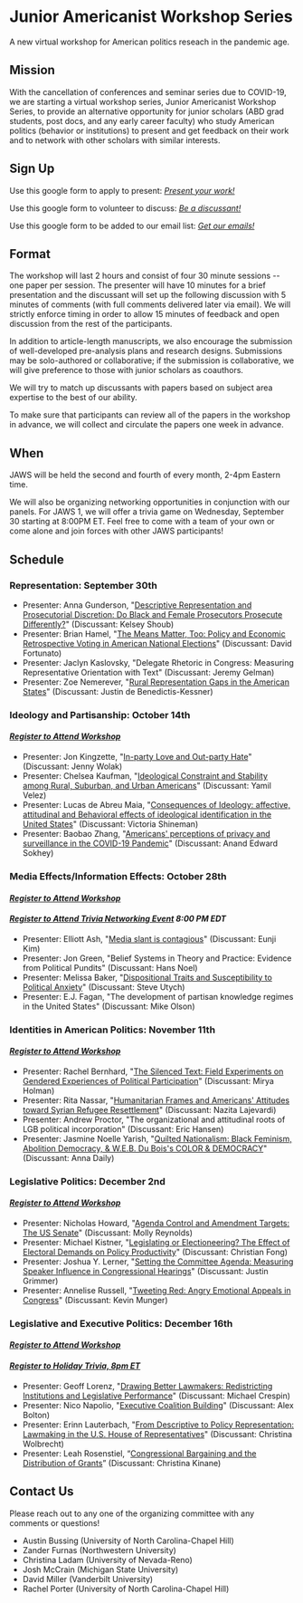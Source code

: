 # Junior Americanist Workshop Series
A new virtual workshop for American politics reseach in the pandemic age.

## Mission
With the cancellation of conferences and seminar series due to COVID-19, we are starting a virtual workshop series, Junior Americanist Workshop Series, to provide an alternative opportunity for junior scholars (ABD grad students, post docs, and any early career faculty) who study American politics (behavior or institutions) to present and get feedback on their work and to network with other scholars with similar interests.

## Sign Up
Use this google form to apply to present: [*Present your work!*](https://docs.google.com/forms/d/e/1FAIpQLSf8yJG3rA4JN4aHjEzMBj-t4NgmXXJfDJdZ5gRySJFiWgP8EQ/viewform)

Use this google form to volunteer to discuss: [*Be a discussant!*](https://docs.google.com/forms/d/e/1FAIpQLSf8yJG3rA4JN4aHjEzMBj-t4NgmXXJfDJdZ5gRySJFiWgP8EQ/viewform)

Use this google form to be added to our email list: [*Get our emails!*](https://docs.google.com/forms/d/e/1FAIpQLSc8Cvzg0jP9PknteLTqjnTz6H9Cmtz1Q8PGOrDxa_IZQ5xd_Q/viewform)

## Format
The workshop will last 2 hours and consist of four 30 minute sessions -- one paper per session. The presenter will have 10 minutes for a brief presentation and the discussant will set up the following discussion with 5 minutes of comments (with full comments delivered later via email). We will strictly enforce timing in order to allow 15 minutes of feedback and open discussion from the rest of the participants. 

In addition to article-length manuscripts, we also encourage the submission of well-developed pre-analysis plans and research designs.  Submissions may be solo-authored or collaborative; if the submission is collaborative, we will give preference to those with junior scholars as coauthors.

We will try to match up discussants with papers based on subject area expertise to the best of our ability.

To make sure that participants can review all of the papers in the workshop in advance, we will collect and circulate the papers one week in advance.


## When
JAWS will be held the second and fourth of every month, 2-4pm Eastern time.

We will also be organizing networking opportunities in conjunction with our panels. For JAWS 1, we will offer a trivia game on Wednesday, September 30 starting at 8:00PM ET. Feel free to come with a team of your own or come alone and join forces with other JAWS participants!

## Schedule
### Representation: September 30th 
- Presenter: Anna Gunderson, "[Descriptive Representation and Prosecutorial Discretion: Do Black and Female Prosecutors Prosecute Differently?](https://drive.google.com/file/d/11FYewF8AzFV6OC8VKZbQwUe0UloCXvIU/view?usp=sharing)" (Discussant: Kelsey Shoub)
- Presenter: Brian Hamel, "[The Means Matter, Too: Policy and Economic Retrospective Voting in American National Elections](https://drive.google.com/file/d/1jylzdIvCckLZBbk-9RIXr2Mspym1ODOs/view?usp=sharing)" (Discussant: David Fortunato)
- Presenter: Jaclyn Kaslovsky, "Delegate Rhetoric in Congress: Measuring Representative Orientation with Text" (Discussant: Jeremy Gelman)
- Presenter: Zoe Nemerever, "[Rural Representation Gaps in the American States](https://drive.google.com/file/d/1CDY0iFyE-ktuYjuqBgzwSUPmjdo-Um-S/view)" (Discussant: Justin de Benedictis-Kessner)

### Ideology and Partisanship: October 14th 
#### [*Register to Attend Workshop*](https://vanderbilt.zoom.us/meeting/register/tJwpce6qqDguGdffHyAIq9HKvvI8-H_D0ZWt)
- Presenter: Jon Kingzette, "[In-party Love and Out-party Hate](https://drive.google.com/file/d/1aXndd6gPdVMCqyi4kMDsy44iuh7P6brR/view?usp=sharing)" (Discussant: Jenny Wolak)
- Presenter: Chelsea Kaufman, "[Ideological Constraint and Stability among Rural, Suburban, and Urban Americans](https://drive.google.com/file/d/1pf_W5M9Odl0HbErDTQ-1P8Uq3GbsNHsa/view?usp=sharing)" (Discussant: Yamil Velez)
- Presenter: Lucas de Abreu Maia, "[Consequences of Ideology: affective, attitudinal and Behavioral effects of ideological identification in the United States](https://drive.google.com/file/d/1rFEInUbCQTIGM8484ujNUJIUP5i48SNQ/view?usp=sharing)" (Discussant: Victoria Shineman)
- Presenter: Baobao Zhang, "[Americans' perceptions of privacy and surveillance in the COVID-19 Pandemic](https://osf.io/9wz3y/)" (Discussant: Anand Edward Sokhey)

### Media Effects/Information Effects: October 28th 
#### [*Register to Attend Workshop*](https://vanderbilt.zoom.us/meeting/register/tJEpfuGurjstG9E9Y3bZcCrieUvRW7QciBEz)
#### [*Register to Attend Trivia Networking Event*](https://vanderbilt.zoom.us/meeting/register/tJElcO-prTkiGtY_hnIJAJS5ZVGxeiZ1PrMT) *8:00 PM EDT*
- Presenter: Elliott Ash, "[Media slant is contagious](https://drive.google.com/file/d/1IihvM7YLroHmi6IByoF8Ds35TfQWTUlL/view?usp=sharing)" (Discussant: Eunji Kim)
- Presenter: Jon Green, "Belief Systems in Theory and Practice: Evidence from Political Pundits" (Discussant: Hans Noel)
- Presenter: Melissa Baker, "[Dispositional Traits and Susceptibility to Political Anxiety](https://drive.google.com/file/d/135rPRYqWFLsHYeqlS1U9G7Qfw4eStWQJ/view?usp=sharing)" (Discussant: Steve Utych)
- Presenter: E.J. Fagan, "The development of partisan knowledge regimes in the United States" (Discussant: Mike Olson)

### Identities in American Politics: November 11th 
#### [*Register to Attend Workshop*](https://vanderbilt.zoom.us/meeting/register/tJYkceirpjsuHdQVQvgnwiVXEmQSLbJwOlaM)
- Presenter: Rachel Bernhard, "[The Silenced Text: Field Experiments on Gendered Experiences of Political Participation](https://drive.google.com/file/d/1gVh4lVsj8xJ-vzAX9iZBXPTDlqkRx8g7/view?usp=sharing)" (Discussant: Mirya Holman)
- Presenter: Rita Nassar, "[Humanitarian Frames and Americans' Attitudes toward Syrian Refugee Resettlement](https://drive.google.com/file/d/16D80xWZI6gxs1gypCDiAhzm748Q5xHD_/view?usp=sharing)" (Discussant: Nazita Lajevardi)
- Presenter: Andrew Proctor, "The organizational and attitudinal roots of LGB political incorporation" (Discussant: Eric Hansen)
- Presenter: Jasmine Noelle Yarish, "[Quilted Nationalism: Black Feminism, Abolition Democracy, & W.E.B. Du Bois's COLOR & DEMOCRACY](https://drive.google.com/file/d/1GogWztjv_dylffA4q7QAzzlRLgZVZjkZ/view?usp=sharing)" (Discussant: Anna Daily)


### Legislative Politics: December 2nd
#### [*Register to Attend Workshop*](https://vanderbilt.zoom.us/meeting/register/tJUkf--sqzorGd0u0dYCHaC3i42yWUtEIffW)
- Presenter: Nicholas Howard, "[Agenda Control and Amendment Targets: The US Senate](https://drive.google.com/file/d/1VnLyp0YGpzWFvRSRgvRoLNsSlXRm5Bup/view?usp=sharing)" (Discussant: Molly Reynolds)
- Presenter: Michael Kistner, "[Legislating or Electioneering? The Effect of Electoral Demands on Policy Productivity](https://drive.google.com/file/d/104VyXU1KYOaMApkjQPx69X96lnCaL1S7/view?usp=sharing)" (Discussant: Christian Fong)
- Presenter: Joshua Y. Lerner, "[Setting the Committee Agenda: Measuring  Speaker Influence in Congressional Hearings](https://drive.google.com/file/d/1lgUqB0zTeaMkYyJ8ECJ65U5-tpgIpXWJ/view?usp=sharing)" (Discussant: Justin Grimmer)
- Presenter: Annelise Russell, "[Tweeting Red: Angry Emotional Appeals in Congress](https://drive.google.com/file/d/1Aa65yb5sAa25nG89P64YiVnhsdxcUUZh/view?usp=sharing)" (Discussant: Kevin Munger)

### Legislative and Executive Politics: December 16th
#### [*Register to Attend Workshop*](https://vanderbilt.zoom.us/meeting/register/tJUqd--upjIrH9V37_KZu1rNklSy3hZ0WHFA)
#### [*Register to Holiday Trivia, 8pm ET*](https://vanderbilt.zoom.us/meeting/register/tJIsdOuhpj0vGtGcxZvlV07Dt7qpHD5cjyJN)


- Presenter: Geoff Lorenz, "[Drawing Better Lawmakers: Redistricting Institutions and Legislative Performance](https://drive.google.com/file/d/1MtRmkRmImc71lH0B0W8x97iJm3Dvwurm/view?usp=sharing)" (Discussant: Michael Crespin)
- Presenter: Nico Napolio, "[Executive Coalition Building](https://drive.google.com/file/d/1mq-mI4mC-ZRejstjE8YJej2ze2uX401J/view?usp=sharing)" (Discussant: Alex Bolton)
- Presenter: Erinn Lauterbach, "[From Descriptive to Policy Representation: Lawmaking in the U.S. House of Representatives](https://drive.google.com/file/d/1LtRTu-vfSGpBhT2D3lQdoHcB_KsR7Mon/view?usp=sharing)" (Discussant: Christina Wolbrecht)
- Presenter: Leah Rosenstiel, “[Congressional Bargaining and the Distribution of Grants](https://drive.google.com/file/d/1GMw4-6NCkF1AmUSamkjp0NMS6unPet-7/view?usp=sharing)” (Discussant: Christina Kinane)



## Contact Us
Please reach out to any one of the organizing committee with any comments or questions!

- Austin Bussing (University of North Carolina-Chapel Hill)
- Zander Furnas (Northwestern University)
- Christina Ladam (University of Nevada-Reno)
- Josh McCrain (Michigan State University)
- David Miller (Vanderbilt University)
- Rachel Porter (University of North Carolina-Chapel Hill)

